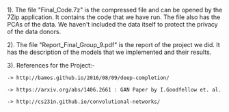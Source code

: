 1). The file "Final_Code.7z" is the compressed file and can be opened by the 7Zip application. It contains the code that 
    we have run. The file also has the PCAs of the data. We haven't included the data itself to protect the privacy of the
    data donors.
    
2). The file "Report_Final_Group_9.pdf" is the report of the project we did. It has the description of the models that we 
    implemented and their results.
    
3). References for the Project:-

    -> http://bamos.github.io/2016/08/09/deep-completion/
    
    -> https://arxiv.org/abs/1406.2661 : GAN Paper by I.Goodfellow et. al.
    
    -> http://cs231n.github.io/convolutional-networks/
